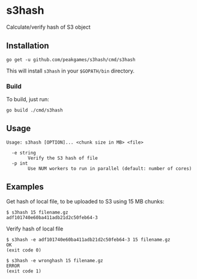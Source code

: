 # s3hash #

Calculate/verify hash of S3 object

## Installation ##

    go get -u github.com/peakgames/s3hash/cmd/s3hash

This will install `s3hash` in your `$GOPATH/bin` directory.

### Build ###

To build, just run:

    go build ./cmd/s3hash


## Usage ##

    Usage: s3hash [OPTION]... <chunk size in MB> <file>

      -e string
            Verify the S3 hash of file
      -p int
            Use NUM workers to run in parallel (default: number of cores)

## Examples

Get hash of local file, to be uploaded to S3 using 15 MB chunks:

    $ s3hash 15 filename.gz
    adf101740e60ba411adb21d2c50feb64-3

Verify hash of local file

    $ s3hash -e adf101740e60ba411adb21d2c50feb64-3 15 filename.gz
    OK
    (exit code 0)

    $ s3hash -e wronghash 15 filename.gz
    ERROR
    (exit code 1)
